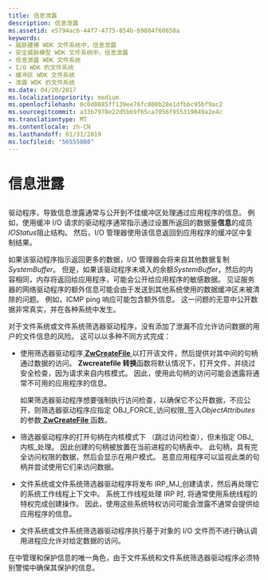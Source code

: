 ```yaml
---
title: 信息泄露
description: 信息泄露
ms.assetid: e5794acb-44f7-4775-854b-69884f60658a
keywords:
- 威胁建模 WDK 文件系统中，信息泄露
- 安全威胁模型 WDK 文件系统中，信息泄露
- 信息泄露 WDK 文件系统
- I/O WDK 的文件系统
- 缓冲区 WDK 文件系统
- 泄露 WDK 的文件系统
ms.date: 04/20/2017
ms.localizationpriority: medium
ms.openlocfilehash: 0c0d0885ff139ee76fc800b28e1dfbbc95bf9ac2
ms.sourcegitcommit: a33b7978e22d5bb9f65ca7056f955319049a2e4c
ms.translationtype: MT
ms.contentlocale: zh-CN
ms.lasthandoff: 01/31/2019
ms.locfileid: "56555808"
---
```

# <a name="information-disclosure"></a>信息泄露


## <span id="ddk_information_disclosure_if"></span><span id="DDK_INFORMATION_DISCLOSURE_IF"></span>


驱动程序，导致信息泄露通常与公开到不佳缓冲区处理通过应用程序的信息。 例如，使用缓冲 I/O 请求的驱动程序通常指示通过设置所返回的数据量**信息**的成员*IOStatus*阻止结构。 然后，I/O 管理器使用该信息返回到应用程序的缓冲区中复制结果。

如果该驱动程序指示返回更多的数据，I/O 管理器会将来自其他数据复制*SystemBuffer*。 但是，如果该驱动程序未填入的余额*SystemBuffer*，然后的内容相同，内存将返回给应用程序，可能会公开给应用程序的敏感数据。 见证服务器的网络驱动程序的额外信息可能会由于发送到其他系统使用的数据缓冲区未被清除的问题。 例如，ICMP ping 响应可能包含额外信息。 这一问题的无意中公开数据非常真实，并在各种系统中发生。

对于文件系统或文件系统筛选器驱动程序，没有添加了泄漏不应允许访问数据的用户的文件信息的风险。 这可以以多种不同方式完成：

-   使用筛选器驱动程序[ **ZwCreateFile** ](https://msdn.microsoft.com/library/windows/hardware/ff566424)以打开该文件，然后提供对其中间的句柄通过数据的访问。 **Zwcreatefile 转换**函数将默认情况下，打开文件，并绕过安全检查，因为请求来自内核模式。 因此，使用此句柄的访问可能会透露将通常不可用的应用程序的信息。

    如果筛选器驱动程序想要强制执行访问检查，以确保它不公开数据，不应公开，则筛选器驱动程序应指定 OBJ\_FORCE\_访问权限\_签入*ObjectAttributes*的参数[ **ZwCreateFile** ](https://msdn.microsoft.com/library/windows/hardware/ff566424)函数。

-   筛选器驱动程序的打开句柄在内核模式下 （跳过访问检查），但未指定 OBJ\_内核\_处理。 因此创建的句柄被放置在当前进程的句柄表中。 此句柄，具有完全访问权限的数据，然后会显示在用户模式。 恶意应用程序可以监视此类的句柄并尝试使用它们来访问数据。

-   文件系统或文件系统筛选器驱动程序将发布 IRP\_MJ\_创建请求，然后再处理它的系统工作线程上下文中。 系统工作线程处理 IRP 时, 将通常使用系统线程的特权完成创建操作。 因此，使用这些系统特权访问可能会泄露不通常会提供给应用程序的信息。

-   文件系统或文件系统筛选器驱动程序执行基于对象的 I/O 文件而不进行确认调用进程应允许对给定数据的访问。

在中管理和保护信息的唯一角色，由于文件系统和文件系统筛选器驱动程序必须特别警惕中确保其保护的信息。

 

 




